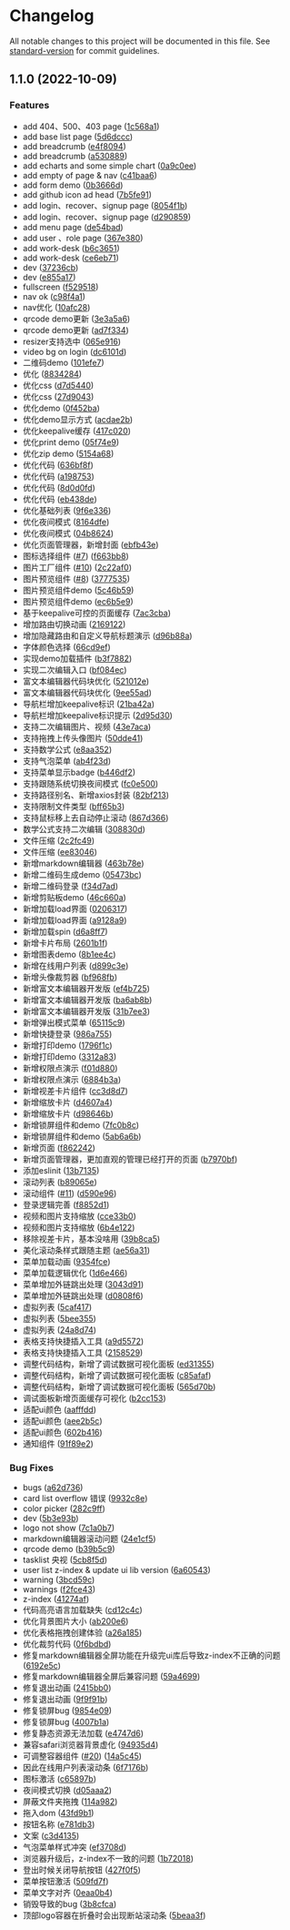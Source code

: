 # Changelog

All notable changes to this project will be documented in this file. See [standard-version](https://github.com/conventional-changelog/standard-version) for commit guidelines.

## 1.1.0 (2022-10-09)


### Features

* add 404、500、403 page ([1c568a1](https://github.com/pumelotea/happyboot-tiger/commit/1c568a1e884129b0bb3040222f9c5da98c2a6362))
* add base list page ([5d6dccc](https://github.com/pumelotea/happyboot-tiger/commit/5d6dcccdd877701de52524909af4771a324fcf43))
* add breadcrumb ([e4f8094](https://github.com/pumelotea/happyboot-tiger/commit/e4f809463bb69372022912df07672e1fbc916621))
* add breadcrumb ([a530889](https://github.com/pumelotea/happyboot-tiger/commit/a5308894d7a43ea7e47732e22b20bc542460347c))
* add echarts and some simple chart ([0a9c0ee](https://github.com/pumelotea/happyboot-tiger/commit/0a9c0ee7a35f516799cf07c54e7a041483021aef))
* add empty of page & nav ([c41baa6](https://github.com/pumelotea/happyboot-tiger/commit/c41baa6344f033767acd27a4b6e9c2b404edb376))
* add form demo ([0b3666d](https://github.com/pumelotea/happyboot-tiger/commit/0b3666d97f1e2142a0cb037659e6d42191005d79))
* add github icon ad head ([7b5fe91](https://github.com/pumelotea/happyboot-tiger/commit/7b5fe91791286e3682a00310552b6bdfe68c57f2))
* add login、recover、signup page ([8054f1b](https://github.com/pumelotea/happyboot-tiger/commit/8054f1bd8f5658d83cd37c1402af6bcb749c5838))
* add login、recover、signup page ([d290859](https://github.com/pumelotea/happyboot-tiger/commit/d29085983fd23d3be8ffaf98c82fb14edc48e686))
* add menu page ([de54bad](https://github.com/pumelotea/happyboot-tiger/commit/de54bad332a8f2e54934f4b284821cbbe143498d))
* add user 、role page ([367e380](https://github.com/pumelotea/happyboot-tiger/commit/367e3803c247ae2c01c16c5c91fd9438514ec694))
* add work-desk ([b6c3651](https://github.com/pumelotea/happyboot-tiger/commit/b6c365125b745b9eb59c468e2c3191ed03d2864d))
* add work-desk ([ce6eb71](https://github.com/pumelotea/happyboot-tiger/commit/ce6eb7134cad9644fa9e4b1f276b6429e213d556))
* dev ([37236cb](https://github.com/pumelotea/happyboot-tiger/commit/37236cb15324237b470f77ba6bf5a1b324adf931))
* dev ([e855a17](https://github.com/pumelotea/happyboot-tiger/commit/e855a176a851e22cab2f1edeccb3af6efcecb2ce))
* fullscreen ([f529518](https://github.com/pumelotea/happyboot-tiger/commit/f529518b61241ded7c73410a37fdde5f638c27f3))
* nav ok ([c98f4a1](https://github.com/pumelotea/happyboot-tiger/commit/c98f4a17cbeb0dbce0ac9cd6ca239ffa3a548f57))
* nav优化 ([10afc28](https://github.com/pumelotea/happyboot-tiger/commit/10afc28c32e377949d629ae0f0391b0486a250b8))
* qrcode demo更新 ([3e3a5a6](https://github.com/pumelotea/happyboot-tiger/commit/3e3a5a6a4c48535bb2ada4fbefe9c935a4a6c277))
* qrcode demo更新 ([ad7f334](https://github.com/pumelotea/happyboot-tiger/commit/ad7f334b74ad099e75216ab7e9fd4e0c72c745b0))
* resizer支持选中 ([065e916](https://github.com/pumelotea/happyboot-tiger/commit/065e916b6cc305ddb8d078a5bad934378fce0de2))
* video bg on login ([dc6101d](https://github.com/pumelotea/happyboot-tiger/commit/dc6101db5e512ac86cbec5e4514a93e8b8492bfa))
* 二维码demo ([101efe7](https://github.com/pumelotea/happyboot-tiger/commit/101efe72ed18fb451dd2b56d132b752f5f9690a7))
* 优化 ([8834284](https://github.com/pumelotea/happyboot-tiger/commit/88342844e79fde7ae1124324d0ccadf801fa0b81))
* 优化css ([d7d5440](https://github.com/pumelotea/happyboot-tiger/commit/d7d54404534e955180898b995fd89da02975d1ca))
* 优化css ([27d9043](https://github.com/pumelotea/happyboot-tiger/commit/27d90438c3c5a52d6966f2aefeeeb3089315b2e5))
* 优化demo ([0f452ba](https://github.com/pumelotea/happyboot-tiger/commit/0f452baa8bca21c6e9ea78b9295cc45dc9aaaccf))
* 优化demo显示方式 ([acdae2b](https://github.com/pumelotea/happyboot-tiger/commit/acdae2bcd45b07e38dea1564c04893984ac9fae2))
* 优化keepalive缓存 ([417c020](https://github.com/pumelotea/happyboot-tiger/commit/417c0206ac1a4801b6a9f316a4d0499a0a8eaa4f))
* 优化print demo ([05f74e9](https://github.com/pumelotea/happyboot-tiger/commit/05f74e9632348366a8970e0bf17ebd30bd164577))
* 优化zip demo ([5154a68](https://github.com/pumelotea/happyboot-tiger/commit/5154a6876137b8af1c687875b110cd7df0a0d998))
* 优化代码 ([636bf8f](https://github.com/pumelotea/happyboot-tiger/commit/636bf8fbb177ed6e0149f0b0fc8cb7a8dbe01e3c))
* 优化代码 ([a198753](https://github.com/pumelotea/happyboot-tiger/commit/a198753fe108489e853250a0f2ef3b825521643e))
* 优化代码 ([8d0d0fd](https://github.com/pumelotea/happyboot-tiger/commit/8d0d0fda9b6df0340074dc1bf9826713ea0c7fc5))
* 优化代码 ([eb438de](https://github.com/pumelotea/happyboot-tiger/commit/eb438de4b854b0a05d265a87a060378ac9381689))
* 优化基础列表 ([9f6e336](https://github.com/pumelotea/happyboot-tiger/commit/9f6e33629ef1cb2547a5150fb769a792da5641b2))
* 优化夜间模式 ([8164dfe](https://github.com/pumelotea/happyboot-tiger/commit/8164dfec9e0286a9bd57207168d6939410a467e5))
* 优化夜间模式 ([04b8624](https://github.com/pumelotea/happyboot-tiger/commit/04b8624eb54eeb6fd1fbaf80e96b972e643d1ed0))
* 优化页面管理器，新增封面 ([ebfb43e](https://github.com/pumelotea/happyboot-tiger/commit/ebfb43ed4fd63a0e812d71f4a57e01165e9be812))
* 图标选择组件 ([#7](https://github.com/pumelotea/happyboot-tiger/issues/7)) ([f663bb8](https://github.com/pumelotea/happyboot-tiger/commit/f663bb8211ee58bbdcace1c73515c5ec391ab9d6))
* 图片工厂组件 ([#10](https://github.com/pumelotea/happyboot-tiger/issues/10)) ([2c22af0](https://github.com/pumelotea/happyboot-tiger/commit/2c22af0f4e29b2f3e213e7e584b881650628e11c))
* 图片预览组件 ([#8](https://github.com/pumelotea/happyboot-tiger/issues/8)) ([3777535](https://github.com/pumelotea/happyboot-tiger/commit/3777535fc4477de0aa2473af58fb6a3a8fa5de9e))
* 图片预览组件demo ([5c46b59](https://github.com/pumelotea/happyboot-tiger/commit/5c46b592b8642ac4b9049597ad6ef57ff666ff1b))
* 图片预览组件demo ([ec6b5e9](https://github.com/pumelotea/happyboot-tiger/commit/ec6b5e961b7a1083ba9e98a0d78b27864903c7fa))
* 基于keepalive可控的页面缓存 ([7ac3cba](https://github.com/pumelotea/happyboot-tiger/commit/7ac3cbaef5c00d8a366570103162e3d055eb5146))
* 增加路由切换动画 ([2169122](https://github.com/pumelotea/happyboot-tiger/commit/2169122ed45737088b06c93e32d503a50d31aacb))
* 增加隐藏路由和自定义导航标题演示 ([d96b88a](https://github.com/pumelotea/happyboot-tiger/commit/d96b88acd9cb364a93705dd3d06cc759095f39f2))
* 字体颜色选择 ([66cd9ef](https://github.com/pumelotea/happyboot-tiger/commit/66cd9efec8fc88e8d06f16ff80a4edaedd3a734f))
* 实现demo加载插件 ([b3f7882](https://github.com/pumelotea/happyboot-tiger/commit/b3f7882dce1dc843cc2baeafe4a3ca9af7b76eb2))
* 实现二次编辑入口 ([bf084ec](https://github.com/pumelotea/happyboot-tiger/commit/bf084ec8a5c40bf85847049ea14a52eb02430101))
* 富文本编辑器代码块优化 ([521012e](https://github.com/pumelotea/happyboot-tiger/commit/521012e8b3ceff6ed2065697c698d41198ca2aba))
* 富文本编辑器代码块优化 ([9ee55ad](https://github.com/pumelotea/happyboot-tiger/commit/9ee55adeec40f75f3fa96b2dfb4084123f64ab8c))
* 导航栏增加keepalive标识 ([21ba42a](https://github.com/pumelotea/happyboot-tiger/commit/21ba42ab1bef0b29da3544b24dec8edde43b4f4c))
* 导航栏增加keepalive标识提示 ([2d95d30](https://github.com/pumelotea/happyboot-tiger/commit/2d95d30aaabbeaf1c8ed90c405739469e0364480))
* 支持二次编辑图片、视频 ([43e7aca](https://github.com/pumelotea/happyboot-tiger/commit/43e7acab3c487eb6788f80a729b4eade8c0d6eb9))
* 支持拖拽上传头像图片 ([50dde41](https://github.com/pumelotea/happyboot-tiger/commit/50dde41d9d0f87844d4aaefe52db0d2207d95c6e))
* 支持数学公式 ([e8aa352](https://github.com/pumelotea/happyboot-tiger/commit/e8aa352122cce3d6318999dfda458d4ec37c9d54))
* 支持气泡菜单 ([ab4f23d](https://github.com/pumelotea/happyboot-tiger/commit/ab4f23d66207c9473781c72f18db7b35c9c37bdd))
* 支持菜单显示badge ([b446df2](https://github.com/pumelotea/happyboot-tiger/commit/b446df2e807507df50d8527de6ecaacea46ea0b0))
* 支持跟随系统切换夜间模式 ([fc0e500](https://github.com/pumelotea/happyboot-tiger/commit/fc0e500e9b41b8e5513531e90e470bb81dd7583b))
* 支持路径别名、新增axios封装 ([82bf213](https://github.com/pumelotea/happyboot-tiger/commit/82bf21387528ee1fb262836741295625a0fad132))
* 支持限制文件类型 ([bff65b3](https://github.com/pumelotea/happyboot-tiger/commit/bff65b389ccb74cf3c5054affc85dcb9155ded95))
* 支持鼠标移上去自动停止滚动 ([867d366](https://github.com/pumelotea/happyboot-tiger/commit/867d366ea85ba73d5ece5b50cf866b8b1b9d23f7))
* 数学公式支持二次编辑 ([308830d](https://github.com/pumelotea/happyboot-tiger/commit/308830d40b1ec20dcb5c22fa4b71b42df9fd1319))
* 文件压缩 ([2c2fc49](https://github.com/pumelotea/happyboot-tiger/commit/2c2fc49f91242eb6d92b2f5c7eace290b2666fa7))
* 文件压缩 ([ee83046](https://github.com/pumelotea/happyboot-tiger/commit/ee83046ab4e99606d58158f803b70ebdc2ebfbf9))
* 新增markdown编辑器 ([463b78e](https://github.com/pumelotea/happyboot-tiger/commit/463b78e096533a894fc1a90d53a6c031760f50c5))
* 新增二维码生成demo ([05473bc](https://github.com/pumelotea/happyboot-tiger/commit/05473bc7b1f3e9fc774f97f98c27b8d2bf22e3de))
* 新增二维码登录 ([f34d7ad](https://github.com/pumelotea/happyboot-tiger/commit/f34d7ad580af7c2f5572cf868eecd5a6840e0850))
* 新增剪贴板demo ([46c660a](https://github.com/pumelotea/happyboot-tiger/commit/46c660a0c370c53e98930bd35ffddcf792a2780d))
* 新增加载load界面 ([0206317](https://github.com/pumelotea/happyboot-tiger/commit/02063178b222732a0f4d0bd1e1231d2cfa2b62bc))
* 新增加载load界面 ([a9128a9](https://github.com/pumelotea/happyboot-tiger/commit/a9128a9c282570f9fa1e036005c10adaa7a18c6b))
* 新增加载spin ([d6a8ff7](https://github.com/pumelotea/happyboot-tiger/commit/d6a8ff7dd147076f67c5be84d3cf5f880cb93f3b))
* 新增卡片布局 ([2601b1f](https://github.com/pumelotea/happyboot-tiger/commit/2601b1f3f41778c523f926f027685513fab34fe5))
* 新增图表demo ([8b1ee4c](https://github.com/pumelotea/happyboot-tiger/commit/8b1ee4c6fa112519f56c8e4b82da8e89cb29b54d))
* 新增在线用户列表 ([d899c3e](https://github.com/pumelotea/happyboot-tiger/commit/d899c3e5e1933fc67f65d83226ee7079bd32da1b))
* 新增头像裁剪器 ([bf968fb](https://github.com/pumelotea/happyboot-tiger/commit/bf968fbe218d4003ac94d30a325cd751b19187cd))
* 新增富文本编辑器开发版 ([ef4b725](https://github.com/pumelotea/happyboot-tiger/commit/ef4b7258dcfa6c05c0d3f532c567f48bf96dbd13))
* 新增富文本编辑器开发版 ([ba6ab8b](https://github.com/pumelotea/happyboot-tiger/commit/ba6ab8b044903bf8eb6539a89a3dade752c8dc8c))
* 新增富文本编辑器开发版 ([31b7ee3](https://github.com/pumelotea/happyboot-tiger/commit/31b7ee3200fa459f4a58280793f1afcb18a69976))
* 新增弹出模式菜单 ([65115c9](https://github.com/pumelotea/happyboot-tiger/commit/65115c9101d5250cde979803b86cf1b782ee44e8))
* 新增快捷登录 ([986a755](https://github.com/pumelotea/happyboot-tiger/commit/986a755f6e2f888f280e846d6c09e2b2cc189ecc))
* 新增打印demo ([1796f1c](https://github.com/pumelotea/happyboot-tiger/commit/1796f1c7ed7720de55ecc8b1a1418791d6d79c80))
* 新增打印demo ([3312a83](https://github.com/pumelotea/happyboot-tiger/commit/3312a836c274cb29867346fbb98b1c019e755ee9))
* 新增权限点演示 ([f01d880](https://github.com/pumelotea/happyboot-tiger/commit/f01d88061aa6fd6e6b53182f57f291567063d2b6))
* 新增权限点演示 ([6884b3a](https://github.com/pumelotea/happyboot-tiger/commit/6884b3aa29ceb5026f2ee217fbb633f6ecd013f6))
* 新增视差卡片组件 ([cc3d8d7](https://github.com/pumelotea/happyboot-tiger/commit/cc3d8d70ed44544ecebb1e3a339ac6c4bb3a7155))
* 新增缩放卡片 ([d4607a4](https://github.com/pumelotea/happyboot-tiger/commit/d4607a46ff8a2d958d7e84a36dafa00509aa135e))
* 新增缩放卡片 ([d98646b](https://github.com/pumelotea/happyboot-tiger/commit/d98646bf4b7778d24167ffbb56acd5eb4b53d890))
* 新增锁屏组件和demo ([7fc0b8c](https://github.com/pumelotea/happyboot-tiger/commit/7fc0b8cb4c295c1bd1b230b05e2abfe1c960ac39))
* 新增锁屏组件和demo ([5ab6a6b](https://github.com/pumelotea/happyboot-tiger/commit/5ab6a6b5142d78c50ea9df0ff0b6efa37cfd0185))
* 新增页面 ([f862242](https://github.com/pumelotea/happyboot-tiger/commit/f8622428e24050e7dbcb25841a45fcf64f991fab))
* 新增页面管理器，更加直观的管理已经打开的页面 ([b7970bf](https://github.com/pumelotea/happyboot-tiger/commit/b7970bf84318fec7ee1deee26590906945cc215f))
* 添加eslinit ([13b7135](https://github.com/pumelotea/happyboot-tiger/commit/13b7135f8ea95e61ee0625eae04dfde2b38e0ac8))
* 滚动列表 ([b89065e](https://github.com/pumelotea/happyboot-tiger/commit/b89065e3b256bd90c781445e450a9c4f08ac19a8))
* 滚动组件 ([#11](https://github.com/pumelotea/happyboot-tiger/issues/11)) ([d590e96](https://github.com/pumelotea/happyboot-tiger/commit/d590e963f957498f743b24143de62e6c38528e1a))
* 登录逻辑完善 ([f8852d1](https://github.com/pumelotea/happyboot-tiger/commit/f8852d1fa2e6bc2ce46b05f11b17ef04458d994a))
* 视频和图片支持缩放 ([cce33b0](https://github.com/pumelotea/happyboot-tiger/commit/cce33b0d380c437000e7d842e3e191a6cbeb8d48))
* 视频和图片支持缩放 ([6b4e122](https://github.com/pumelotea/happyboot-tiger/commit/6b4e12229851f70801502f12d7ed03574d3975f3))
* 移除视差卡片，基本没啥用 ([39b8ca5](https://github.com/pumelotea/happyboot-tiger/commit/39b8ca5ab7643faf52f23398200ce984fed900d4))
* 美化滚动条样式跟随主题 ([ae56a31](https://github.com/pumelotea/happyboot-tiger/commit/ae56a3158046a5e7778dc4034419775063eade9e))
* 菜单加载动画 ([9354fce](https://github.com/pumelotea/happyboot-tiger/commit/9354fced853f0a7169d2295e4afe77be131b4e57))
* 菜单加载逻辑优化 ([1d6e466](https://github.com/pumelotea/happyboot-tiger/commit/1d6e46667e1d158cf16c3b36611fd5bf0aea5a35))
* 菜单增加外链跳出处理 ([3043d91](https://github.com/pumelotea/happyboot-tiger/commit/3043d91f2c4ae02e34153bc9fa0b8f3b592b8cf4))
* 菜单增加外链跳出处理 ([d0808f6](https://github.com/pumelotea/happyboot-tiger/commit/d0808f681a933c1115dd08b7f8650183d5bb8324))
* 虚拟列表 ([5caf417](https://github.com/pumelotea/happyboot-tiger/commit/5caf417be6e4d39284713e249f6a8329f272ed51))
* 虚拟列表 ([5bee355](https://github.com/pumelotea/happyboot-tiger/commit/5bee355206948eb6986a9ed17bdf902d990c6faf))
* 虚拟列表 ([24a8d74](https://github.com/pumelotea/happyboot-tiger/commit/24a8d748431a267c3d8109738a91de013b740505))
* 表格支持快捷插入工具 ([a9d5572](https://github.com/pumelotea/happyboot-tiger/commit/a9d5572310f2bf7534a83707408d822ac7950d95))
* 表格支持快捷插入工具 ([2158529](https://github.com/pumelotea/happyboot-tiger/commit/2158529126de6d19498a4a289723cfb2a9fef200))
* 调整代码结构，新增了调试数据可视化面板 ([ed31355](https://github.com/pumelotea/happyboot-tiger/commit/ed31355bc4460c6e818f84d9590c8e234214eb43))
* 调整代码结构，新增了调试数据可视化面板 ([c85afaf](https://github.com/pumelotea/happyboot-tiger/commit/c85afaf87fefa3573b925e03cc061801e4e9792b))
* 调整代码结构，新增了调试数据可视化面板 ([565d70b](https://github.com/pumelotea/happyboot-tiger/commit/565d70b5fa1346c83c16fb8976da4240fef4ccc8))
* 调试面板新增页面缓存可视化 ([b2cc153](https://github.com/pumelotea/happyboot-tiger/commit/b2cc153e57fe1a1aa32242baa1fe602737777e5a))
* 适配ui颜色 ([aafffdd](https://github.com/pumelotea/happyboot-tiger/commit/aafffddccac8ac88886e159fe488b8dddd0293e6))
* 适配ui颜色 ([aee2b5c](https://github.com/pumelotea/happyboot-tiger/commit/aee2b5c0c7b1ece0f5113bb392e664b6c4882170))
* 适配ui颜色 ([602b416](https://github.com/pumelotea/happyboot-tiger/commit/602b4165587bfe61b163c3c9d00b79c9c852e096))
* 通知组件 ([91f89e2](https://github.com/pumelotea/happyboot-tiger/commit/91f89e2cf8a49e7a739330afef85d10bb36991db))


### Bug Fixes

* bugs ([a62d736](https://github.com/pumelotea/happyboot-tiger/commit/a62d73633894028cf111b53f752bca5b736bd2fa))
* card list overflow 错误 ([9932c8e](https://github.com/pumelotea/happyboot-tiger/commit/9932c8ed84a3526158fa56f97dec44c47f5d23c5))
* color picker ([282c9ff](https://github.com/pumelotea/happyboot-tiger/commit/282c9ff0c4462eb7ecafa89050273abbcdbac4bb))
* dev ([5b3e93b](https://github.com/pumelotea/happyboot-tiger/commit/5b3e93ba7725f8c280ea0ebb8f4f0035f1410fb7))
* logo not show ([7c1a0b7](https://github.com/pumelotea/happyboot-tiger/commit/7c1a0b723f990ec6f7c06001b5fd697e7f906427))
* markdown编辑器滚动问题 ([24e1cf5](https://github.com/pumelotea/happyboot-tiger/commit/24e1cf525917db142c01e80b415b1c330e653292))
* qrcode demo ([b39b5c9](https://github.com/pumelotea/happyboot-tiger/commit/b39b5c92a2d936301b52f7ca9bf4574fb495002f))
* tasklist 央视 ([5cb8f5d](https://github.com/pumelotea/happyboot-tiger/commit/5cb8f5db4e8061c7c837ddbe3f15bd06e974801c))
* user list z-index & update ui lib version ([6a60543](https://github.com/pumelotea/happyboot-tiger/commit/6a60543087ec13870c177e69359631b4bbe74952))
* warning ([3bcd59c](https://github.com/pumelotea/happyboot-tiger/commit/3bcd59c7f211bbba7400b7d59836c206f598f281))
* warnings ([f2fce43](https://github.com/pumelotea/happyboot-tiger/commit/f2fce433380cdb84ca3dd09c6defb923d675bb0a))
* z-index ([41274af](https://github.com/pumelotea/happyboot-tiger/commit/41274afe358c143f056eaf4a32615f43d3f24d52))
* 代码高亮语言加载缺失 ([cd12c4c](https://github.com/pumelotea/happyboot-tiger/commit/cd12c4cc6f4585f54f53caa658c6c1d325d69747))
* 优化背景图片大小 ([ab200e6](https://github.com/pumelotea/happyboot-tiger/commit/ab200e6cc84c46501d56cd1a8c8edfbc5d45ce47))
* 优化表格拖拽创建体验 ([a26a185](https://github.com/pumelotea/happyboot-tiger/commit/a26a1850aa1bfaf53ed3d957aac491e8f8adce4b))
* 优化裁剪代码 ([0f6bdbd](https://github.com/pumelotea/happyboot-tiger/commit/0f6bdbd167d23d8e84e3980adbb091a0de605bc5))
* 修复markdown编辑器全屏功能在升级完ui库后导致z-index不正确的问题 ([6192e5c](https://github.com/pumelotea/happyboot-tiger/commit/6192e5c6d838d1e99bcbae118876cf7339d7dd22))
* 修复markdown编辑器全屏后兼容问题 ([59a4699](https://github.com/pumelotea/happyboot-tiger/commit/59a469983681ce96503d72b42daa4b209642335e))
* 修复退出动画 ([2415bb0](https://github.com/pumelotea/happyboot-tiger/commit/2415bb046ea7011fb1c4a53ab7ff623d1ce8db06))
* 修复退出动画 ([9f9f91b](https://github.com/pumelotea/happyboot-tiger/commit/9f9f91b67c6908fbde41e01d65960dff3823aab0))
* 修复锁屏bug ([9854e09](https://github.com/pumelotea/happyboot-tiger/commit/9854e09f516d0dc7a48f619a1fe616016337fe06))
* 修复锁屏bug ([4007b1a](https://github.com/pumelotea/happyboot-tiger/commit/4007b1a799744799a0b01e1f8bef582785e399fa))
* 修复静态资源无法加载 ([e4747d6](https://github.com/pumelotea/happyboot-tiger/commit/e4747d6df79d5cb60cbea558452dd70a1e5e6952))
* 兼容safari浏览器背景虚化 ([94935d4](https://github.com/pumelotea/happyboot-tiger/commit/94935d49b27767e80786335bafc61c1e925c4db4))
* 可调整容器组件 ([#20](https://github.com/pumelotea/happyboot-tiger/issues/20)) ([14a5c45](https://github.com/pumelotea/happyboot-tiger/commit/14a5c456fec5e2699045ee7d5cd40ada3a14f11f))
* 因此在线用户列表滚动条 ([6f7176b](https://github.com/pumelotea/happyboot-tiger/commit/6f7176bbf2b7dbbf3ae2a7ee8fd1c88b95c4bf31))
* 图标激活 ([c65897b](https://github.com/pumelotea/happyboot-tiger/commit/c65897bbd92cc72e7cbd7ec072e7c390a89a3cf5))
* 夜间模式切换 ([d05aaa2](https://github.com/pumelotea/happyboot-tiger/commit/d05aaa25ae8a07c47b2dab373b0f084532130149))
* 屏蔽文件夹拖拽 ([114a982](https://github.com/pumelotea/happyboot-tiger/commit/114a9825b90cb0b35af6e6ef220e2499085fe486))
* 拖入dom ([43fd9b1](https://github.com/pumelotea/happyboot-tiger/commit/43fd9b1b90b9dd460e6601c6e85aa9819f7892b0))
* 按钮名称 ([e781db3](https://github.com/pumelotea/happyboot-tiger/commit/e781db3b55f204a1f38c1189181abbee295ba766))
* 文案 ([c3d4135](https://github.com/pumelotea/happyboot-tiger/commit/c3d4135cd45c2b04c708d63dc3b0d4628d4575ea))
* 气泡菜单样式冲突 ([ef3708d](https://github.com/pumelotea/happyboot-tiger/commit/ef3708d92fdffaf5418088a9f94083f822f5659c))
* 浏览器升级后，z-index不一致的问题 ([1b72018](https://github.com/pumelotea/happyboot-tiger/commit/1b72018cbb18dc3c5e086c2167c5cca9ab317a6b))
* 登出时候关闭导航按钮 ([427f0f5](https://github.com/pumelotea/happyboot-tiger/commit/427f0f5ac17da8ae6aeb587c53e890f9b2af2504))
* 菜单按钮激活 ([509fd7f](https://github.com/pumelotea/happyboot-tiger/commit/509fd7f6548e7cd3e8ca617ae144ba5fb20191ce))
* 菜单文字对齐 ([0eaa0b4](https://github.com/pumelotea/happyboot-tiger/commit/0eaa0b44e07d9622429ed67b2193e47406af651d))
* 销毁导致的bug ([3b8cfca](https://github.com/pumelotea/happyboot-tiger/commit/3b8cfcae0fba09486505a88e6e62105d269d3c2f))
* 顶部logo容器在折叠时会出现断站滚动条 ([5beaa3f](https://github.com/pumelotea/happyboot-tiger/commit/5beaa3fdd45a01f3f45c3d8087c1b448c5f26bf3))
